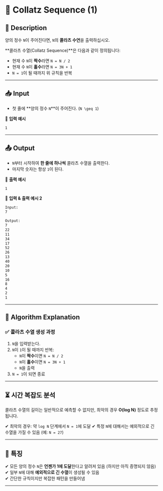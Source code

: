 # 🔢 Collatz Sequence (1)

## 📝 Description  
양의 정수 `N`이 주어진다면, `N`의 **콜라츠 수연**을 출력하십시오.

**콜라츠 수열(Collatz Sequence)**은 다음과 같이 정의됩니다:
- 현재 수 `N`이 **짝수**라면 `N = N / 2`
- 현재 수 `N`이 **홀수**라면 `N = 3N + 1`
- `N = 1`이 될 때까지 위 규칙을 반복

---

## 📥 Input  
- 첫 줄에 **양의 정수 `N`**이 주어진다. (`N \geq 1`)

📌 **입력 예시**  
```txt
1
```

---

## 📤 Output  
- `N`부터 시작하여 **한 줄에 하나씩** 콜라츠 수열을 출력한다.
- 마지막 숫자는 항상 `1`이 된다.

📌 **출력 예시**  
```txt
1
```

📌 **입력 & 출력 예시 2**  
```txt
Input:
7

Output:
7
22
11
34
17
52
26
13
40
20
10
5
16
8
4
2
1
```

---

## 🧐 Algorithm Explanation  

### ✅ **콜라츠 수열 생성 과정**
1. `N`을 입력받는다.
2. `N`이 `1`이 될 때까지 반복:
   - `N`이 **짝수**이면 `N = N / 2`
   - `N`이 **홀수**이면 `N = 3N + 1`
   - `N`을 출력
3. `N = 1`이 되면 종료

---

## ⏳ **시간 복잡도 분석**  
콜라츠 수열의 길이는 일반적으로 예측할 수 없지만, 최악의 경우 **O(log N)** 정도로 추정됩니다. 

✔ 최악의 경우: 약 `log N` 단계에서 `N = 1`에 도달
✔ 특정 `N`에 대해서는 예외적으로 긴 수열을 가질 수 있음 (예: `N = 27`)

---

## 📌 **특징**  
✔ 모든 양의 정수 `N`은 **언젠가 1에 도달**한다고 알려져 있음 (하지만 아직 증명되지 않음)  
✔ 일부 `N`에 대해 **예외적으로 긴 수열**이 생성될 수 있음  
✔ 간단한 규칙이지만 복잡한 패턴을 만들어냄  

---
